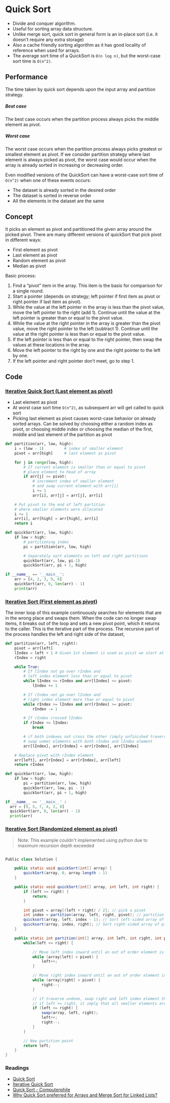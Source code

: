 # Quick Sort

- Divide and conquer algorithm.
- Useful for sorting array data structure.
- Unlike merge sort, quick sort in general form is an in-place sort (i.e. it doesn't require any extra storage)
- Also a cache friendly sorting algorithm as it has good locality of reference when used for arrays.
- The average sort time of a QuickSort is `O(n log n)`, but the worst-case sort time is `O(n^2)`.

## Performance

The time taken by quick sort depends upon the input array and partition strategy.

##### Best case

The best case occurs when the partition process always picks the middle element as pivot.

##### Worst case

The worst case occurs when the partition process always picks greatest or smallest element as pivot. If we consider partition strategy where last element is always picked as pivot, the worst case would occur when the array is already sorted in increasing or decreasing order.

Even modified versions of the QuickSort can have a worst-case sort time of `O(n^2)` when one of these events occurs:

- The dataset is already sorted in the desired order
- The dataset is sorted in reverse order
- All the elements in the dataset are the same

## Concept

It picks an element as pivot and partitioned the given array around the picked pivot. There are many different versions of quickSort that pick pivot in different ways:

- First element as pivot
- Last element as pivot
- Random element as pivot
- Median as pivot

Basic process:

1. Find a “pivot” item in the array. This item is the basis for comparison for a single round.
2. Start a pointer (depends on strategy; left pointer if first item as pivot or right pointer if last item as pivot).
3. While the value at the left pointer in the array is less than the pivot value, move the left pointer to the right (add 1). Continue until the value at the left pointer is greater than or equal to the pivot value.
4. While the value at the right pointer in the array is greater than the pivot value, move the right pointer to the left (subtract 1). Continue until the value at the right pointer is less than or equal to the pivot value.
5. If the left pointer is less than or equal to the right pointer, then swap the values at these locations in the array.
6. Move the left pointer to the right by one and the right pointer to the left by one.
7. If the left pointer and right pointer don’t meet, go to step 1.

## Code

### [Iterative Quick Sort (Last element as pivot)](https://www.geeksforgeeks.org/iterative-quick-sort/)

- Last element as pivot
- At worst case sort time `O(n^2)`, as subsequent arr will get called to quick sort
- Picking last element as pivot causes worst-case behavior on already sorted arrays. Can be solved by choosing either a random index as pivot, or choosing middle index or choosing the median of the first, middle and last element of the partition as pivot

```py
def partition(arr, low, high):
    i = (low - 1)         # index of smaller element
    pivot = arr[high]     # last element as pivot

    for j in range(low, high):
        # If current element is smaller than or equal to pivot
        # place element to head of array
        if arr[j] <= pivot:
            # increment index of smaller element
            # and swap current element with arr[i]
            i += 1
            arr[i], arr[j] = arr[j], arr[i]

    # Put pivot to the end of left partition
    # where smaller elements were allocated
    i += 1
    arr[i], arr[high] = arr[high], arr[i]
    return i

def quickSort(arr, low, high):
    if low < high:
        # partitioning index
        pi = partition(arr, low, high)

        # Separately sort elements on left and right partitions
        quickSort(arr, low, pi-1)
        quickSort(arr, pi + 1, high)

if __name__ == '__main__':
    arr = [4, 2, 3, 9, 6]
    quickSort(arr, 0, len(arr) - 1)
    print(arr)
```

### [Iterative Sort (First element as pivot)](https://g.co/kgs/oM2Z3y)

The inner loop of this example continuously searches for elements that are in the wrong place and swaps them. When the code can no longer swap items, it breaks out of the loop and sets a new pivot point, which it returns to the caller. This is the iterative part of the process. The recursive part of the process handles the left and right side of the dataset,

```py
def partition(arr, left, right):
    pivot = arr[left]
    lIndex = left + 1 # Given 1st element is used as pivit we start at left + 1
    rIndex = right

    while True:
        # If lIndex not go over rIndex and
        # left index element less than or equal to pivot
        while lIndex <= rIndex and arr[lIndex] <= pivot:
            lIndex += 1

        # If rIndex not go over lIndex and
        # right index element more than or equal to pivot
        while rIndex >= lIndex and arr[rIndex] >= pivot:
            rIndex -= 1

        # If rIndex crossed lIndex
        if rIndex <= lIndex:
            break

        # if both indexes not cross the other (imply unfinished traverse)
        # swap unmet elements with both rIndex and lIndex element
        arr[lIndex], arr[rIndex] = arr[rIndex], arr[lIndex]

    # Replace pivot with rIndex element
    arr[left], arr[rIndex] = arr[rIndex], arr[left]
    return rIndex

def quickSort(arr, low, high):
    if low < high:
        pi = partition(arr, low, high)
        quickSort(arr, low, pi - 1)
        quickSort(arr, pi + 1, high)

if __name__ == '__main__' :
  arr = [9, 5, 7, 4, 2, 8]
  quickSort(arr, 0, len(arr) - 1)
  print(arr)
```

### [Iterative Sort (Randomized element as pivot)](https://www.youtube.com/watch?v=SLauY6PpjW4&t=477s&ab_channel=HackerRank)

> Note: This example couldn't implemented using python due to maximum recursion depth exceeded

```java

Public class Solution {

    public static void quickSort(int[] array) {
        quickSort(array, 0, array.length - 1)
    }

    public static void quickSort(int[] array, int left, int right) {
        if (left >= right) {
            return;
        }

        int pivot = array[(left + right) / 2]; // pick a pivot
        int index = partition(array, left, right, pivot); // partition array around this pivot
        quicksort(array, left, index - 1); // Sort left-sided array of pivot
        quicksort(array, index, right); // Sort right-sided array of pivot
    }

    public static int partition(int[] array, int left, int right, int pivot) {
        while(left <= right) {

            // Move left index inward until an out of order element is found
            while (array[left] < pivot) {
                left++;
            }

            // Move right index inward until an out of order element is found
            while (array[right] > pivot) {
                right--;
            }

            // if traverse undone, swap right and left index element then continue inward toward pivot
            // if left >= right, it imply that all smaller elements are left of pivot and larger elements are right of pivot
            if (left <= right) {
                swap(array, left, right);
                left++;
                right--;
            }
        }

        // New partition point
        return left;
    }
}

```

### Readings

- [Quick Sort](https://www.geeksforgeeks.org/quick-sort/)
- [Iterative Quick Sort](https://www.geeksforgeeks.org/iterative-quick-sort/)
- [Quick Sort - Computerphile](https://www.youtube.com/watch?v=XE4VP_8Y0BU&ab_channel=Computerphile)
- [Why Quick Sort preferred for Arrays and Merge Sort for Linked Lists?](https://www.geeksforgeeks.org/why-quick-sort-preferred-for-arrays-and-merge-sort-for-linked-lists/)
